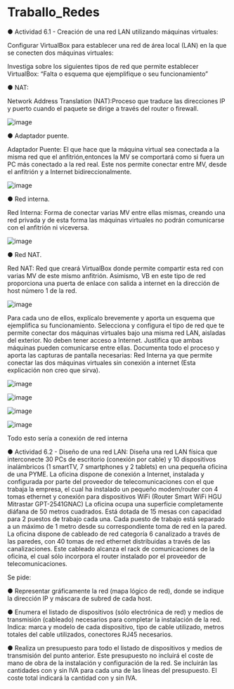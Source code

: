 # Traballo_Redes

● Actividad 6.1 - Creación de una red LAN utilizando máquinas virtuales: 

Configurar VirtualBox para establecer una red de área local (LAN) en la que se conecten dos máquinas virtuales: 




Investiga sobre los siguientes tipos de red que permite establecer VirtualBox:
“Falta o esquema que ejemplifique o seu funcionamiento”


 ● NAT: 
 

Network Address Translation (NAT):Proceso que traduce las direcciones IP y puerto cuando el paquete se dirige a través del router o firewall.


![image](https://github.com/Nardo104/Traballo_Redes/assets/164507058/beef8f77-e12c-4a16-ad63-42d145922418)




● Adaptador puente. 

Adaptador Puente: El que hace que la máquina virtual sea conectada a la misma red que el anfitrión,entonces la MV se comportará como si fuera un PC más conectado a la red real. Este nos permite conectar entre MV, desde el anfitrión y a Internet bidireccionalmente.


![image](https://github.com/Nardo104/Traballo_Redes/assets/164507058/9cde1bc9-aeaf-44bb-86bb-2585d0827810)



● Red interna.

Red Interna: Forma de conectar varias MV entre ellas mismas, creando una red privada y de esta forma las máquinas virtuales no podrán comunicarse con el anfitrión ni viceversa.


![image](https://github.com/Nardo104/Traballo_Redes/assets/164507058/9d0b5173-0557-47a4-ac1f-8761a7c7cf87)


● Red NAT.

Red NAT: Red que creará VirtualBox donde permite compartir esta red con varias MV de este mismo anfitrión. Asimismo, VB en este tipo de red proporciona una puerta de enlace con salida a internet en la dirección de host número 1 de la red.


![image](https://github.com/Nardo104/Traballo_Redes/assets/164507058/06ce15b8-6c71-46bb-9f20-a5a461c78889)




 Para cada uno de ellos, explícalo brevemente y aporta un esquema que ejemplifica su funcionamiento. Selecciona y configura el tipo de red que te permite conectar dos máquinas virtuales bajo una misma red LAN, aisladas del exterior. No deben tener acceso a Internet. Justifica que ambas máquinas pueden comunicarse entre ellas. Documenta todo el proceso y aporta las capturas de pantalla necesarias: 
Red Interna ya que permite conectar las dos máquinas virtuales sin conexión a internet (Esta explicación non creo que sirva).


![image](https://github.com/Nardo104/Traballo_Redes/assets/164507058/3c5769a7-56b6-4b72-b83c-6a0a1bc78e71)



![image](https://github.com/Nardo104/Traballo_Redes/assets/164507058/bbf9f7b6-aa20-4cb8-97ee-39fdf8d572a9)



![image](https://github.com/Nardo104/Traballo_Redes/assets/164507058/6924d275-8928-474d-8bce-d03d0817af6d)



![image](https://github.com/Nardo104/Traballo_Redes/assets/164507058/498e52a9-925f-4605-8bf9-e06258d5905b)




Todo esto sería a conexión de red interna










● Actividad 6.2 - Diseño de una red LAN:
 Diseña una red LAN física que interconecte 30 PCs de escritorio (conexión por cable) y 10 dispositivos inalámbricos (1 smartTV, 7 smartphones y 2 tablets) en una pequeña oficina de una PYME. La oficina dispone de conexión a Internet, instalada y configurada por parte del proveedor de telecomunicaciones con el que trabaja la empresa, el cual ha instalado un pequeño modem/router con 4 tomas ethernet y conexión para dispositivos WiFi (Router Smart WiFi HGU Mitrastar GPT-2541GNAC) La oficina ocupa una superficie completamente diáfana de 50 metros cuadrados.
 Está dotada de 15 mesas con capacidad para 2 puestos de trabajo cada una. Cada puesto de trabajo está separado a un máximo de 1 metro desde su correspondiente toma de red en la pared. La oficina dispone de cableado de red categoría 6 canalizado a través de las paredes, con 40 tomas de red ethernet distribuidas a través de las canalizaciones. Este cableado alcanza el rack de comunicaciones de la oficina, el cual sólo incorpora el router instalado por el proveedor de telecomunicaciones. 

Se pide:

● Representar gráficamente la red (mapa lógico de red), donde se indique la dirección IP y máscara de subred de cada host. 

● Enumera el listado de dispositivos (sólo electrónica de red) y medios de transmisión (cableado) necesarios para completar la instalación de la red. Indica: marca y modelo de cada dispositivo, tipo de cable utilizado, metros totales del cable utilizados, conectores RJ45 necesarios. 

● Realiza un presupuesto para todo el listado de dispositivos y medios de transmisión del punto anterior. Este presupuesto no incluirá el coste de mano de obra de la instalación y configuración de la red. Se incluirán las cantidades con y sin IVA para cada una de las líneas del presupuesto. El coste total indicará la cantidad con y sin IVA.





